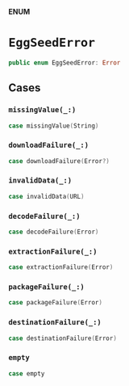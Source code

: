 **ENUM**

# `EggSeedError`

```swift
public enum EggSeedError: Error
```

## Cases
### `missingValue(_:)`

```swift
case missingValue(String)
```

### `downloadFailure(_:)`

```swift
case downloadFailure(Error?)
```

### `invalidData(_:)`

```swift
case invalidData(URL)
```

### `decodeFailure(_:)`

```swift
case decodeFailure(Error)
```

### `extractionFailure(_:)`

```swift
case extractionFailure(Error)
```

### `packageFailure(_:)`

```swift
case packageFailure(Error)
```

### `destinationFailure(_:)`

```swift
case destinationFailure(Error)
```

### `empty`

```swift
case empty
```
